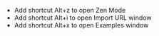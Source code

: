* Add shortcut Alt+z to open Zen Mode
* Add shortcut Alt+i to open Import URL window
* Add shortcut Alt+x to open Examples window
